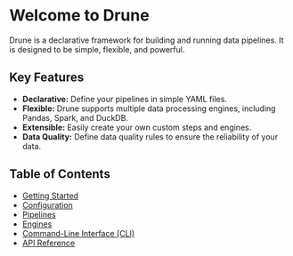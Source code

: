 # Welcome to Drune

Drune is a declarative framework for building and running data pipelines. It is designed to be simple, flexible, and powerful.

## Key Features

- **Declarative:** Define your pipelines in simple YAML files.
- **Flexible:** Drune supports multiple data processing engines, including Pandas, Spark, and DuckDB.
- **Extensible:** Easily create your own custom steps and engines.
- **Data Quality:** Define data quality rules to ensure the reliability of your data.

## Table of Contents

- [Getting Started](getting_started.md)
- [Configuration](configuration.md)
- [Pipelines](pipelines.md)
- [Engines](engines.md)
- [Command-Line Interface (CLI)](cli.md)
- [API Reference](api_reference/index.md)
